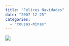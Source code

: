 ```yaml
---
title: "Felices Navidades"
date: "2007-12-25"
categories: 
  - "cousas-minas"
---
```


![](images/f_navi3.jpg)

